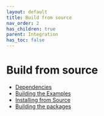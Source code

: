 ```yaml
---
layout: default
title: Build from source
nav_order: 2
has_children: true
parent: Integration
has_toc: false
---
```

# Build from source


- [Dependencies](build-from-source/dependencies.md)
- [Building the Examples](build-from-source/building-the-examples.md)
- [Installing from Source](build-from-source/installing-from-source.md)
- [Building the packages](build-from-source/building-the-packages.md)


<!-- Generated with mdsplit: https://github.com/alandefreitas/mdsplit -->
